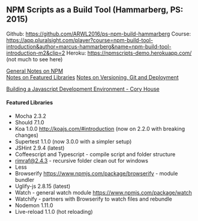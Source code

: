 ## NPM Scripts as a Build Tool (Hammarberg, PS: 2015)

Github: https://github.com/ARWL2016/ps-npm-build-hammarberg 
Course: https://app.pluralsight.com/player?course=npm-build-tool-introduction&author=marcus-hammarberg&name=npm-build-tool-introduction-m2&clip=2
Heroku: https://npmscripts-demo.herokuapp.com/ (not much to see here)

 [General Notes on NPM](notes/libraries.md)  
 [Notes on Featured Libraries](notes/libraries.md)
 [Notes on Versioning, Git and Deployment](notes/deployment.md)

 [Building a Javascript Development Environment - Cory House](https://github.com/ARWL2016/ps-javascript-dev-env)  

#### Featured Libraries 
- Mocha 2.3.2
- Should 7.1.0
- Koa 1.0.0 http://koajs.com/#introduction (now on 2.2.0 with breaking changes)
- Supertest 1.1.0  (now 3.0.0 with a simpler setup)
- JSHint 2.9.4 (latest)
- Coffeescript and Typescript - compile script and folder structure  
- rimraf@2.4.3 - recursive folder clean out for windows  
- Less 
- Browserify https://www.npmjs.com/package/browserify - module bundler  
- Uglify-js 2.8.15 (latest) 
- Watch - general watch module https://www.npmjs.com/package/watch 
- Watchify - partners with Browserify to watch files and rebundle  
- Nodemon 1.11.0 
- Live-reload 1.1.0 (hot reloading)




